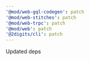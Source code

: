```yaml
---
'@mod/web-gql-codegen': patch
'@mod/web-stitches': patch
'@mod/web-trpc': patch
'@mod/web': patch
'@2digits/cli': patch
---
```


Updated deps
